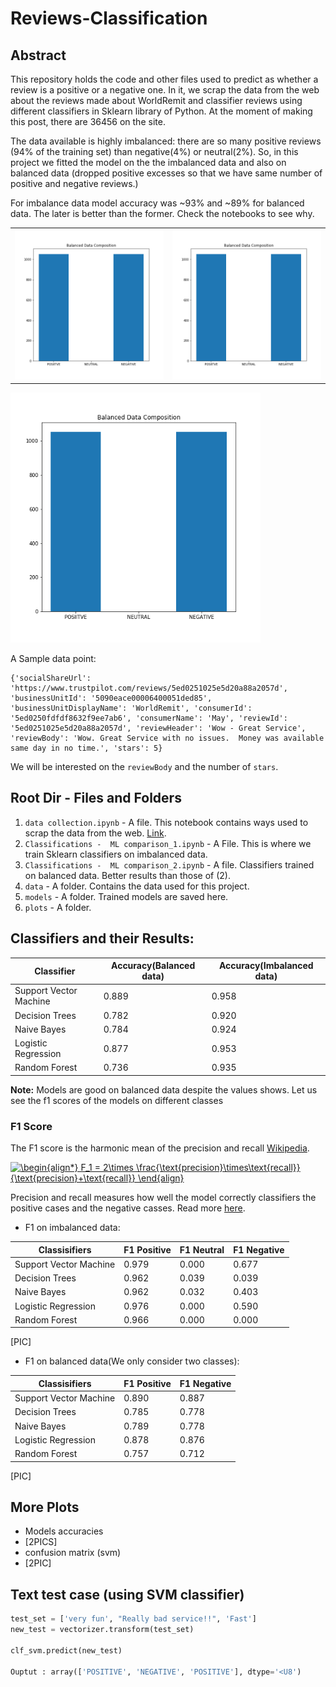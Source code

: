 # Reviews-Classification
## Abstract
This repository holds the code and other files used to predict as whether a review is a positive or a negative one. In it, we scrap the data from the web about the reviews made about WorldRemit and classifier reviews using different classifiers in Sklearn library of Python. At the moment of making this post, there are 36456 on the site.

The data available is highly imbalanced: there are so many positive reviews (94% of the training set) than negative(4%) or neutral(2%). So, in this project we fitted the model on the the imbalanced data and also on balanced data (dropped positive excesses so that we have same number of positive and negative reviews.)

For imbalance data model accuracy was ~93% and ~89% for balanced data. The later is better than the former. Check the notebooks to see why.

<table style="width:100%">
  <tr>
    <th><img src="plots/data_balance.png" width=400></th>
    <th><img src="plots/data_balance.png" width=400></th>
  </tr>
</table>

<img src="plots/data_balance.png" width=400>

A Sample data point:
```
{'socialShareUrl': 'https://www.trustpilot.com/reviews/5ed0251025e5d20a88a2057d', 'businessUnitId': '5090eace00006400051ded85', 'businessUnitDisplayName': 'WorldRemit', 'consumerId': '5ed0250fdfdf8632f9ee7ab6', 'consumerName': 'May', 'reviewId': '5ed0251025e5d20a88a2057d', 'reviewHeader': 'Wow - Great Service', 'reviewBody': 'Wow. Great Service with no issues.  Money was available same day in no time.', 'stars': 5}

```
We will be interested on the `reviewBody` and the number of `stars`.

## Root Dir - Files and Folders

1. `data collection.ipynb` - A file. This notebook contains ways used to scrap the data from the web. [Link](https://www.trustpilot.com/review/www.worldremit.com).
2. `Classifications -  ML comparison_1.ipynb` - A File. This is where we train Sklearn classifiers on imbalanced data.
3. `Classifications -  ML comparison_2.ipynb` - A file. Classifiers trained on balanced data. Better results than those of (2).
4. `data` -  A folder. Contains the data used for this project.
5. `models` - A folder. Trained models are saved here.
6. `plots` - A folder.
## Classifiers and their Results:
| Classifier  |  Accuracy(Balanced data) | Accuracy(Imbalanced data)  |
|---|---|---|
| Support Vector Machine  |  0.889 | 0.958  |
|  Decision Trees | 0.782  |  0.920 |
| Naive Bayes  | 0.784  |  0.924 |
| Logistic Regression   | 0.877  | 0.953  |
| Random Forest   |  0.736 | 0.935  |

**Note:** Models are good on balanced data despite the values shows. Let us see the f1 scores of the models on different classes
### F1 Score
The F1 score is the harmonic mean of the precision and recall [Wikipedia](https://en.wikipedia.org/wiki/F1_score). 

<a href="https://www.codecogs.com/eqnedit.php?latex=\begin{align*}&space;F_1&space;=&space;2\times&space;\frac{\text{precision}\times\text{recall}}{\text{precision}&plus;\text{recall}}&space;\end{align}" target="_blank"><img src="https://latex.codecogs.com/gif.latex?\begin{align*}&space;F_1&space;=&space;2\times&space;\frac{\text{precision}\times\text{recall}}{\text{precision}&plus;\text{recall}}&space;\end{align}" title="\begin{align*} F_1 = 2\times \frac{\text{precision}\times\text{recall}}{\text{precision}+\text{recall}} \end{align}" /></a>

Precision and recall measures how well the model correctly classifiers the positive cases and the negative casses. Read more [here](https://en.wikipedia.org/wiki/Precision_and_recall).

- F1 on imbalanced data:

|  Classisifiers |  F1 Positive | F1 Neutral  | F1 Negative  |
|---|---|---|---|
| Support Vector Machine  | 0.979  | 0.000  | 0.677  |
| Decision Trees  | 0.962  |  0.039 |  0.039 |
| Naive Bayes  |  0.962 |  0.032 |  0.403 |
| Logistic Regression  | 0.976  | 0.000  |  0.590 |
| Random Forest  | 0.966  |  0.000 |  0.000 |
[PIC]
- F1 on balanced data(We only consider two classes):

|  Classisifiers |  F1 Positive | F1 Negative  |
|---|---|---|
| Support Vector Machine  | 0.890  | 0.887  |
| Decision Trees  | 0.785  |  0.778 | 
| Naive Bayes  |  0.789 |  0.778 | 
| Logistic Regression  | 0.878  | 0.876  | 
| Random Forest  | 0.757  |  0.712 | 
[PIC]

## More Plots

- Models accuracies
- [2PICS]
- confusion matrix (svm)
- [2PIC]

## Text test case (using SVM classifier)
```Python
test_set = ['very fun', "Really bad service!!", 'Fast']
new_test = vectorizer.transform(test_set)

clf_svm.predict(new_test)

Ouptut : array(['POSITIVE', 'NEGATIVE', 'POSITIVE'], dtype='<U8')
```

